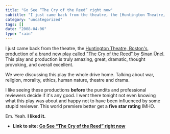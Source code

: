 ```yaml
---
title: "Go See “The Cry of the Reed” right now"
subtitle: "I just came back from the theatre, the [Huntington Theatre, Boston's,"
category: "uncategorized"
tags: []
date: "2008-04-06"
type: "rain"
---
```

I just came back from the theatre, the [Huntington Theatre, Boston's,
production of a brand new play called "The Cry of the Reed"
](<http://www.huntingtontheatre.org/season/production.aspx?id=4012&src=t>)by
[Sinan
Ünel.](<http://www.massculturalcouncil.org/gallery/artistDetail.asp?App=20072056>)
This play and production is truly amazing, great, dramatic, thought provoking,
and overall excellent.

We were discussing this play the whole drive home. Talking about war,
religion, morality, ethics, human nature, theatre and drama.

I like seeing these productions **before** the pundits and professional
reviewers decide if it's any good. I went there tonight not even knowing what
this play was about and happy not to have been influenced by some stupid
reviewer. This world premiere better get a **five star rating** IMHO.

Em. Yeah. **I liked it.**


* **Link to site:** **[Go See “The Cry of the Reed” right now](None)**